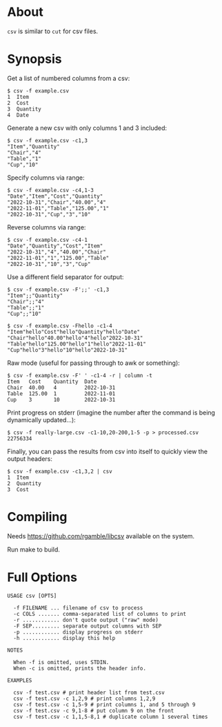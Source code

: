 # About

`csv` is similar to `cut` for csv files.

# Synopsis

Get a list of numbered columns from a csv:

    $ csv -f example.csv
    1  Item
    2  Cost
    3  Quantity
    4  Date

Generate a new csv with only columns 1 and 3 included:

    $ csv -f example.csv -c1,3
    "Item","Quantity"
    "Chair","4"
    "Table","1"
    "Cup","10"
    
Specify columns via range:

    $ csv -f example.csv -c4,1-3
    "Date","Item","Cost","Quantity"
    "2022-10-31","Chair","40.00","4"
    "2022-11-01","Table","125.00","1"
    "2022-10-31","Cup","3","10"

Reverse columns via range:

    $ csv -f example.csv -c4-1
    "Date","Quantity","Cost","Item"
    "2022-10-31","4","40.00","Chair"
    "2022-11-01","1","125.00","Table"
    "2022-10-31","10","3","Cup"

Use a different field separator for output:

    $ csv -f example.csv -F';;' -c1,3
    "Item";;"Quantity"
    "Chair";;"4"
    "Table";;"1"
    "Cup";;"10"

    $ csv -f example.csv -Fhello -c1-4
    "Item"hello"Cost"hello"Quantity"hello"Date"
    "Chair"hello"40.00"hello"4"hello"2022-10-31"
    "Table"hello"125.00"hello"1"hello"2022-11-01"
    "Cup"hello"3"hello"10"hello"2022-10-31"

Raw mode (useful for passing through to awk or something):

    $ csv -f example.csv -F' ' -c1-4 -r | column -t
    Item   Cost    Quantity  Date
    Chair  40.00   4         2022-10-31
    Table  125.00  1         2022-11-01
    Cup    3       10        2022-10-31

Print progress on stderr (imagine the number after the command is being dynamically updated...):

    $ csv -f really-large.csv -c1-10,20-200,1-5 -p > processed.csv
    22756334

Finally, you can pass the results from csv into itself to quickly view the
output headers:

    $ csv -f example.csv -c1,3,2 | csv
    1  Item
    2  Quantity
    3  Cost
    
# Compiling

Needs https://github.com/rgamble/libcsv available on the system.

Run make to build.

# Full Options

    USAGE csv [OPTS]

      -f FILENAME ... filename of csv to process
      -c COLS ....... comma-separated list of columns to print
      -r ............ don't quote output ("raw" mode)
      -F SEP......... separate output columns with SEP
      -p ............ display progress on stderr
      -h ............ display this help

    NOTES

      When -f is omitted, uses STDIN.
      When -c is omitted, prints the header info.

    EXAMPLES

      csv -f test.csv # print header list from test.csv
      csv -f test.csv -c 1,2,9 # print columns 1,2,9
      csv -f test.csv -c 1,5-9 # print columns 1, and 5 through 9
      csv -f test.csv -c 9,1-8 # put column 9 on the front
      csv -f test.csv -c 1,1,5-8,1 # duplicate column 1 several times
